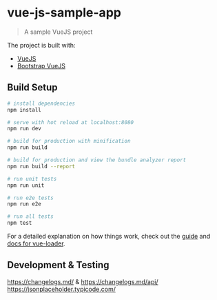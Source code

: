 # vue-js-sample-app

> A sample VueJS project

The project is built with:

- [VueJS](https://vuejs.org/)
- [Bootstrap VueJS](https://bootstrap-vue.js.org)

## Build Setup

``` bash
# install dependencies
npm install

# serve with hot reload at localhost:8080
npm run dev

# build for production with minification
npm run build

# build for production and view the bundle analyzer report
npm run build --report

# run unit tests
npm run unit

# run e2e tests
npm run e2e

# run all tests
npm test
```

For a detailed explanation on how things work, check out the [guide](http://vuejs-templates.github.io/webpack/) and [docs for vue-loader](http://vuejs.github.io/vue-loader).


## Development & Testing

https://changelogs.md/ & https://changelogs.md/api/
https://jsonplaceholder.typicode.com/

